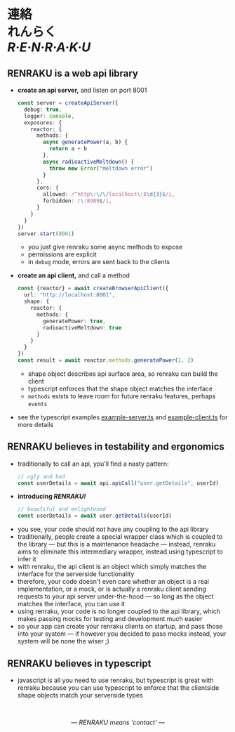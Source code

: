 
# 連絡 <br/> れんらく <br/> ***R·E·N·R·A·K·U***

## RENRAKU is a web api library
- **create an api server,** and listen on port 8001
  ```ts
  const server = createApiServer({
    debug: true,
    logger: console,
    exposures: {
      reactor: {
        methods: {
          async generatePower(a, b) {
            return a + b
          },
          async radioactiveMeltdown() {
            throw new Error("meltdown error")
          }
        },
        cors: {
          allowed: /^http\:\/\/localhost\:8\d{3}$/i,
          forbidden: /\:8989$/i,
        }
      }
    }
  })
  server.start(8001)
  ```
  - you just give renraku some async methods to expose
  - permissions are explicit
  - in `debug` mode, errors are sent back to the clients

- **create an api client,** and call a method
  ```ts
  const {reactor} = await createBrowserApiClient({
    url: "http://localhost:8001",
    shape: {
      reactor: {
        methods: {
          generatePower: true,
          radioactiveMeltdown: true
        }
      }
    }
  })
  const result = await reactor.methods.generatePower(1, 2)
  ```
  - shape object describes api surface area, so renraku can build the client
  - typescript enforces that the shape object matches the interface
  - `methods` exists to leave room for future renraku features, perhaps `events`

- see the typescript examples [example-server.ts](source/example/example-server.ts) and [example-client.ts](source/example/example-client.ts) for more details

## RENRAKU believes in testability and ergonomics
- traditionally to call an api, you'll find a nasty pattern:
  ```js
  // ugly and bad
  const userDetails = await api.apiCall("user.getDetails", userId)
  ```
- **introducing *RENRAKU!***
  ```js
  // beautiful and enlightened
  const userDetails = await user.getDetails(userId)
  ```
- you see, your code should not have any coupling to the api library
- traditionally, people create a special wrapper class which is coupled to the library — but this is a maintenance headache — instead, renraku aims to eliminate this intermediary wrapper, instead using typescript to infer it
- with renraku, the api client is an object which simply matches the interface for the serverside functionality
- therefore, your code doesn't even care whether an object is a real implementation, or a mock, or is actually a renraku client sending requests to your api server under-the-hood — so long as the object matches the interface, you can use it
- using renraku, your code is no longer coupled to the api library, which makes passing mocks for testing and development much easier
- so your app can create your renraku clients on startup, and pass those into your system — if however you decided to pass mocks instead, your system will be none the wiser ;)

## RENRAKU believes in typescript
- javascript is all you need to use renraku, but typescript is great with renraku because you can use typescript to enforce that the clientside shape objects match your serverside types

<br/>

<em style="display: block; text-align: center">— RENRAKU means 'contact' —</em>
